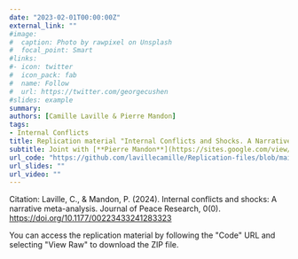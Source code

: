 ```yaml
---
date: "2023-02-01T00:00:00Z"
external_link: ""
#image:
#  caption: Photo by rawpixel on Unsplash
#  focal_point: Smart
#links:
#- icon: twitter
#  icon_pack: fab
#  name: Follow
#  url: https://twitter.com/georgecushen
#slides: example
summary: 
authors: [Camille Laville & Pierre Mandon]
tags:
- Internal Conflicts
title: Replication material "Internal Conflicts and Shocks. A Narrative Meta-Analysis"
subtitle: Joint with [**Pierre Mandon**](https://sites.google.com/view/pierremandon).
url_code: "https://github.com/lavillecamille/Replication-files/blob/main/Internal%20conflicts%20and%20shocks%20A%20narrative%20meta-analysis.zip"
url_slides: ""
url_video: ""
---
```

Citation:  Laville, C., & Mandon, P. (2024). Internal conflicts and shocks: A narrative meta-analysis. Journal of Peace Research, 0(0). https://doi.org/10.1177/00223433241283323

You can access the replication material by following the "Code" URL and selecting "View Raw" to download the ZIP file.